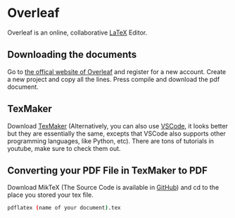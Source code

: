 # Overleaf

Overleaf is an online, collaborative [LaTeX](https://en.wikipedia.org/wiki/LaTeX) Editor. 

## Downloading the documents

Go to [the offical website of Overleaf](https://www.overleaf.com/) and register for a new account. Create a new project and copy all the lines. Press compile and download the pdf document.

## TexMaker

Download [TexMaker](https://www.xm1math.net/texmaker/) (Alternatively, you can also use [VSCode](https://code.visualstudio.com/Download), it looks better but they are essentially the same, excepts that VSCode also supports other programming languages, like Python, etc). There are tons of tutorials in youtube, make sure to check them out.

## Converting your PDF File in TexMaker to PDF
Download MikTeX (The Source Code is available in [GitHub](https://github.com/MiKTeX/miktex/)) and cd to the place you stored your tex file. 
```bash
pdflatex (name of your document).tex
```

